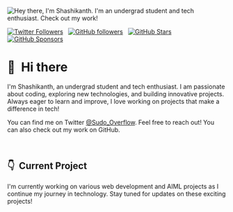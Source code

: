 ![Hey there, I'm Shashikanth. I'm an undergrad student and tech enthusiast. Check out my work!](https://github.com/CyrisXD/CyrisXD/raw/master/header.gif)

[![Twitter Followers](https://img.shields.io/twitter/follow/sudo_overflow?color=0E7FC0&logo=twitter&style=for-the-badge&label=Twitter)](https://twitter.com/sudo_overflow) &nbsp; 
[![GitHub followers](https://img.shields.io/github/followers/CyrisXD?logo=GitHub&style=for-the-badge)](https://github.com/CyrisXD) &nbsp; 
[![GitHub Stars](https://img.shields.io/github/stars/CyrisXD?logo=github&style=for-the-badge)](https://github.com/CyrisXD) &nbsp; 
[![GitHub Sponsors](https://img.shields.io/github/sponsors/CyrisXD?color=BF4B8A&logo=githubsponsors&style=for-the-badge&label=Sponsor%20on%20Github)](https://github.com/sponsors/CyrisXD)

# 👋 &nbsp;Hi there

I'm Shashikanth, an undergrad student and tech enthusiast. I am passionate about coding, exploring new technologies, and building innovative projects. Always eager to learn and improve, I love working on projects that make a difference in tech!

You can find me on Twitter [@Sudo_Overflow](https://twitter.com/sudo_overflow). Feel free to reach out! You can also check out my work on GitHub.

&nbsp;

## 👇 &nbsp;Current Project

I'm currently working on various web development and AIML projects as I continue my journey in technology. Stay tuned for updates on these exciting projects!

